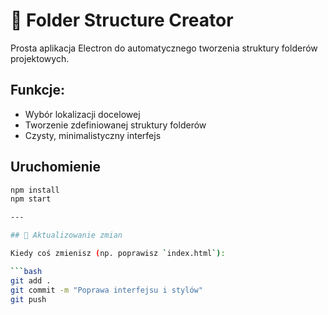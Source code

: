 # 📁 Folder Structure Creator

Prosta aplikacja Electron do automatycznego tworzenia struktury folderów projektowych.

## Funkcje:
- Wybór lokalizacji docelowej
- Tworzenie zdefiniowanej struktury folderów
- Czysty, minimalistyczny interfejs

## Uruchomienie
```bash
npm install
npm start

---

## 🔄 Aktualizowanie zmian

Kiedy coś zmienisz (np. poprawisz `index.html`):

```bash
git add .
git commit -m "Poprawa interfejsu i stylów"
git push
